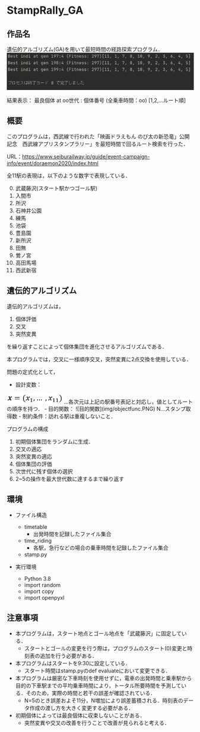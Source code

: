 # StampRally_GA

## 作品名
遺伝的アルゴリズム(GA)を用いて最短時間の経路探索プログラム．
![実行結果](img/result.png)

結果表示：
最良個体 at oo世代 : 個体番号 (全乗車時間：oo) [1,2,...ルート順]

## 概要
このプログラムは，西武線で行われた「映画ドラえもん のび太の新恐竜」公開記念　西武線アプリスタンプラリー」を最短時間で回るルート検索を行った．

URL：https://www.seiburailway.jp/guide/event-campaign-info/event/doraemon2020/index.html

全11駅の表現は，以下のような数字で表現している．

0. 武蔵藤沢(スタート駅かつゴール駅)
1. 入間市
2. 所沢
3. 石神井公園
4. 練馬
5. 池袋
6. 豊島園
7. 新所沢
8. 田無
9. 鶯ノ宮
10. 高田馬場
11. 西武新宿


## 遺伝的アルゴリズム
遺伝的アルゴリズムは，

1. 個体評価
2. 交叉
3. 突然変異

を繰り返すことによって個体集団を進化させるアルゴリズムである．

本プログラムでは，交叉に一様順序交叉，突然変異に2点交換を使用している．

問題の定式化として，

- 設計変数：
<img src="img/hensu.PNG" width="150">
...各次元は上記の駅番号表記と対応し，値としてルートの順序を持つ．
- 目的関数：
![目的関数](img/objectfunc.PNG)
N...スタンプ取得数
- 制約条件：訪れる駅は重複しないこと．


プログラムの構成

1. 初期個体集団をランダムに生成．
2. 交叉の適応
3. 突然変異の適応
4. 個体集団の評価
5. 次世代に残す個体の選択
6. 2~5の操作を最大世代数に達するまで繰り返す


## 環境
- ファイル構造
  - timetable
    - 出発時間を記録したファイル集合
  - time_riding
    - 各駅，急行などの場合の乗車時間を記録したファイル集合
  - stamp.py
  
- 実行環境
  - Python 3.8
  - import random
  - import copy
  - import openpyxl

## 注意事項
- 本プログラムは，スタート地点とゴール地点を「武蔵藤沢」に固定している．
  - スタートとゴールの変更を行う際は，プログラムのスタート(0)変更と時刻表の追加を行う必要がある．
- 本プログラムはスタートを9:30に設定している．
  - スタート時間はstamp.pyのdef evaluateにおいて変更できる．
- 本プログラムは厳密な下車時刻を使用せずに，電車の出発時間と乗車駅から目的の下車駅までの平均乗車時間により，トータル所要時間を予測している．そのため，実際の時間と若干の誤差が確認されている．
  - N=5のとき誤差およそ11分，N増加により誤差蓄積される．時刻表のデータ作成の渡し方を大きく変更する必要がある．
- 初期個体によっては最良個体に収束しないことがある．
  - 突然変異や交叉の改善を行うことで改善が見られると考える．

